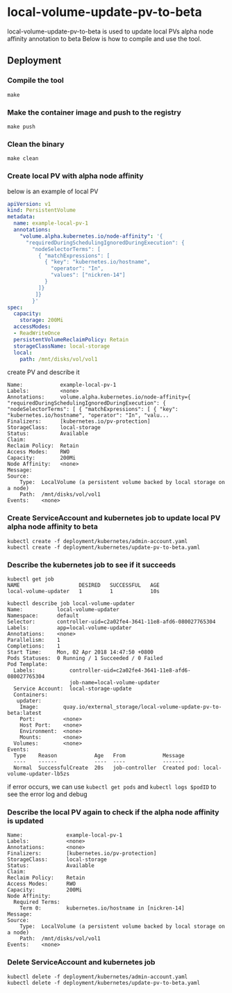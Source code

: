 # local-volume-update-pv-to-beta

local-volume-update-pv-to-beta is used to update local PVs alpha node affinity annotation to beta
Below is how to compile and use the tool.

## Deployment

### Compile the tool
``` console
make
```

### Make the container image and push to the registry
``` console
make push
```

### Clean the binary
``` console
make clean
```

### Create local PV with alpha node affinity
below is an example of local PV
``` pv.yaml
apiVersion: v1
kind: PersistentVolume
metadata:
  name: example-local-pv-1
  annotations:
    "volume.alpha.kubernetes.io/node-affinity": '{
      "requiredDuringSchedulingIgnoredDuringExecution": {
        "nodeSelectorTerms": [
          { "matchExpressions": [
            { "key": "kubernetes.io/hostname",
              "operator": "In",
              "values": ["nickren-14"]
            }
          ]}
         ]}
        }'
spec:
  capacity:
    storage: 200Mi
  accessModes:
  - ReadWriteOnce
  persistentVolumeReclaimPolicy: Retain
  storageClassName: local-storage
  local:
    path: /mnt/disks/vol/vol1
```
create PV and describe it
``` kubectl describe pv example-local-pv-1
Name:            example-local-pv-1
Labels:          <none>
Annotations:     volume.alpha.kubernetes.io/node-affinity={ "requiredDuringSchedulingIgnoredDuringExecution": { "nodeSelectorTerms": [ { "matchExpressions": [ { "key": "kubernetes.io/hostname", "operator": "In", "valu...
Finalizers:      [kubernetes.io/pv-protection]
StorageClass:    local-storage
Status:          Available
Claim:
Reclaim Policy:  Retain
Access Modes:    RWO
Capacity:        200Mi
Node Affinity:   <none>
Message:
Source:
    Type:  LocalVolume (a persistent volume backed by local storage on a node)
    Path:  /mnt/disks/vol/vol1
Events:    <none>
```

### Create ServiceAccount and kubernetes job to update local PV alpha node affinity to beta
``` console
kubectl create -f deployment/kubernetes/admin-account.yaml
kubectl create -f deployment/kubernetes/update-pv-to-beta.yaml
```

### Describe the kubernetes job to see if it succeeds
``` kubectl get job
kubectl get job
NAME                   DESIRED   SUCCESSFUL   AGE
local-volume-updater   1         1            10s
```
``` kubectl describe job local-volume-updater
kubectl describe job local-volume-updater
Name:           local-volume-updater
Namespace:      default
Selector:       controller-uid=c2a02fe4-3641-11e8-afd6-080027765304
Labels:         app=local-volume-updater
Annotations:    <none>
Parallelism:    1
Completions:    1
Start Time:     Mon, 02 Apr 2018 14:47:50 +0800
Pods Statuses:  0 Running / 1 Succeeded / 0 Failed
Pod Template:
  Labels:           controller-uid=c2a02fe4-3641-11e8-afd6-080027765304
                    job-name=local-volume-updater
  Service Account:  local-storage-update
  Containers:
   updater:
    Image:        quay.io/external_storage/local-volume-update-pv-to-beta:latest
    Port:         <none>
    Host Port:    <none>
    Environment:  <none>
    Mounts:       <none>
  Volumes:        <none>
Events:
  Type    Reason            Age   From            Message
  ----    ------            ----  ----            -------
  Normal  SuccessfulCreate  20s   job-controller  Created pod: local-volume-updater-lb5zs
```
if error occurs, we can use `kubectl get pods` and `kubectl logs $podID` to see the error log and debug

### Describe the local PV again to check if the alpha node affinity is updated
``` kubectl describe pv example-local-pv-1
Name:              example-local-pv-1
Labels:            <none>
Annotations:       <none>
Finalizers:        [kubernetes.io/pv-protection]
StorageClass:      local-storage
Status:            Available
Claim:
Reclaim Policy:    Retain
Access Modes:      RWO
Capacity:          200Mi
Node Affinity:
  Required Terms:
    Term 0:        kubernetes.io/hostname in [nickren-14]
Message:
Source:
    Type:  LocalVolume (a persistent volume backed by local storage on a node)
    Path:  /mnt/disks/vol/vol1
Events:    <none>
```

### Delete ServiceAccount and kubernetes job
``` console
kubectl delete -f deployment/kubernetes/admin-account.yaml
kubectl delete -f deployment/kubernetes/update-pv-to-beta.yaml
```
